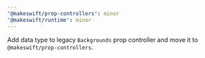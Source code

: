 ```yaml
---
'@makeswift/prop-controllers': minor
'@makeswift/runtime': minor
---
```


Add data type to legacy `Backgrounds` prop controller and move it to `@makeswift/prop-controllers`.
